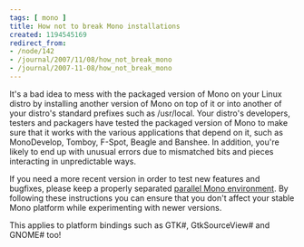 ```yaml
---
tags: [ mono ]
title: How not to break Mono installations
created: 1194545169
redirect_from:
- /node/142
- /journal/2007/11/08/how_not_break_mono
- /journal/2007-11-08/how_not_break_mono
---
```

It's a bad idea to mess with the packaged version of Mono on your Linux distro
by installing another version of Mono on top of it or into another of your
distro's standard prefixes such as /usr/local. Your distro's developers, testers
and packagers have tested the packaged version of Mono to make sure that it
works with the various applications that depend on it, such as MonoDevelop,
Tomboy, F-Spot, Beagle and Banshee. In addition, you're likely to end up with
unusual errors due to mismatched bits and pieces interacting in unpredictable
ways.<!--break-->

If you need a more recent version in order to test new features and bugfixes,
please keep a properly separated [parallel Mono
environment](http://www.mono-project.com/Parallel_Mono_Environments). By
following these instructions you can ensure that you don't affect your stable
Mono platform while experimenting with newer versions.

This applies to platform bindings such as GTK#, GtkSourceView# and GNOME# too!